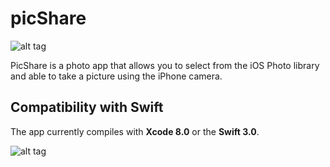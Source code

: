 # picShare

![alt tag](https://cloud.githubusercontent.com/assets/10540496/24588820/8a754f4e-1802-11e7-9694-455392471be1.png)

PicShare is a photo app that allows you to select from the iOS Photo library and able to take a picture using the iPhone camera.


## Compatibility with Swift

The app currently compiles with <b>Xcode 8.0</b> or the <b>Swift 3.0</b>.

![alt tag](https://cloud.githubusercontent.com/assets/10540496/24588858/14ed4f82-1803-11e7-99fb-11ac9f643ffd.png)
